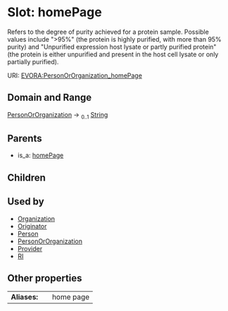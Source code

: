 
# Slot: homePage

Refers to the degree of purity achieved for a protein sample. Possible values include ">95%" (the protein is highly purified, with more than 95% purity) and "Unpurified expression host lysate or partly purified protein" (the protein is either unpurified and present in the host cell lysate or only partially purified).

URI: [EVORA:PersonOrOrganization_homePage](https://evora-project.eu/PersonOrOrganization_homePage)


## Domain and Range

[PersonOrOrganization](PersonOrOrganization.md) &#8594;  <sub>0..1</sub> [String](types/String.md)

## Parents

 *  is_a: [homePage](homePage.md)

## Children


## Used by

 * [Organization](Organization.md)
 * [Originator](Originator.md)
 * [Person](Person.md)
 * [PersonOrOrganization](PersonOrOrganization.md)
 * [Provider](Provider.md)
 * [RI](RI.md)

## Other properties

|  |  |  |
| --- | --- | --- |
| **Aliases:** | | home page |